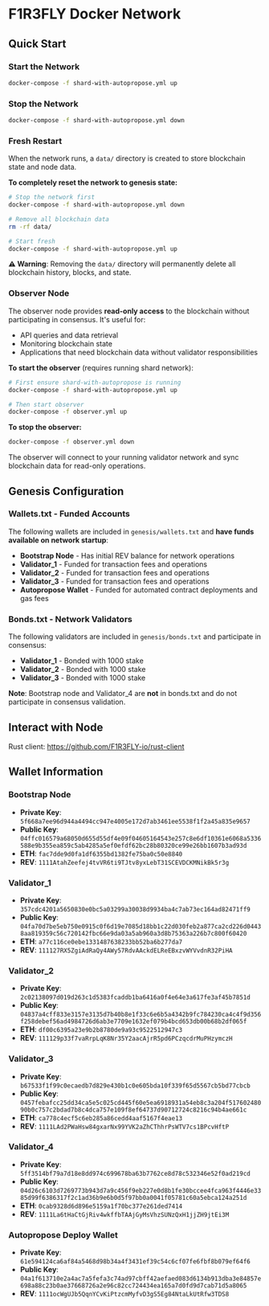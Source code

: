 # F1R3FLY Docker Network

## Quick Start

### Start the Network
```bash
docker-compose -f shard-with-autopropose.yml up
```

### Stop the Network
```bash
docker-compose -f shard-with-autopropose.yml down
```

### Fresh Restart
When the network runs, a `data/` directory is created to store blockchain state and node data. 

**To completely reset the network to genesis state:**
```bash
# Stop the network first
docker-compose -f shard-with-autopropose.yml down

# Remove all blockchain data 
rm -rf data/

# Start fresh
docker-compose -f shard-with-autopropose.yml up
```

**⚠️ Warning**: Removing the `data/` directory will permanently delete all blockchain history, blocks, and state.

### Observer Node
The observer node provides **read-only access** to the blockchain without participating in consensus. It's useful for:
- API queries and data retrieval
- Monitoring blockchain state
- Applications that need blockchain data without validator responsibilities

**To start the observer** (requires running shard network):
```bash
# First ensure shard-with-autopropose is running
docker-compose -f shard-with-autopropose.yml up

# Then start observer
docker-compose -f observer.yml up
```

**To stop the observer:**
```bash
docker-compose -f observer.yml down
```

The observer will connect to your running validator network and sync blockchain data for read-only operations.

## Genesis Configuration

### Wallets.txt - Funded Accounts
The following wallets are included in `genesis/wallets.txt` and **have funds available on network startup**:
- **Bootstrap Node** - Has initial REV balance for network operations
- **Validator_1** - Funded for transaction fees and operations  
- **Validator_2** - Funded for transaction fees and operations
- **Validator_3** - Funded for transaction fees and operations
- **Autopropose Wallet** - Funded for automated contract deployments and gas fees

### Bonds.txt - Network Validators
The following validators are included in `genesis/bonds.txt` and participate in consensus:
- **Validator_1** - Bonded with 1000 stake
- **Validator_2** - Bonded with 1000 stake  
- **Validator_3** - Bonded with 1000 stake

**Note**: Bootstrap node and Validator_4 are **not** in bonds.txt and do not participate in consensus validation.

## Interact with Node

Rust client: https://github.com/F1R3FLY-io/rust-client

## Wallet Information

### Bootstrap Node
- **Private Key**: `5f668a7ee96d944a4494cc947e4005e172d7ab3461ee5538f1f2a45a835e9657`
- **Public Key**: `04ffc016579a68050d655d55df4e09f04605164543e257c8e6df10361e6068a5336588e9b355ea859c5ab4285a5ef0efdf62bc28b80320ce99e26bb1607b3ad93d`
- **ETH**: `fac7dde9d0fa1df6355bd1382fe75ba0c50e8840`
- **REV**: `1111AtahZeefej4tvVR6ti9TJtv8yxLebT31SCEVDCKMNikBk5r3g`

### Validator_1
- **Private Key**: `357cdc4201a5650830e0bc5a03299a30038d9934ba4c7ab73ec164ad82471ff9`
- **Public Key**: `04fa70d7be5eb750e0915c0f6d19e7085d18bb1c22d030feb2a877ca2cd226d04438aa819359c56c720142fbc66e9da03a5ab960a3d8b75363a226b7c800f60420`
- **ETH**: `a77c116ce0ebe1331487638233bb52ba6b277da7`
- **REV**: `111127RX5ZgiAdRaQy4AWy57RdvAAckdELReEBxzvWYVvdnR32PiHA`

### Validator_2
- **Private Key**: `2c02138097d019d263c1d5383fcaddb1ba6416a0f4e64e3a617fe3af45b7851d`
- **Public Key**: `04837a4cff833e3157e3135d7b40b8e1f33c6e6b5a4342b9fc784230ca4c4f9d356f258debef56ad4984726d6ab3e7709e1632ef079b4bcd653db00b68b2df065f`
- **ETH**: `df00c6395a23e9b2b8780de9a93c9522512947c3`
- **REV**: `111129p33f7vaRrpLqK8Nr35Y2aacAjrR5pd6PCzqcdrMuPHzymczH`

### Validator_3
- **Private Key**: `b67533f1f99c0ecaedb7d829e430b1c0e605bda10f339f65d5567cb5bd77cbcb`
- **Public Key**: `0457febafcc25dd34ca5e5c025cd445f60e5ea6918931a54eb8c3a204f51760248090b0c757c2bdad7b8c4dca757e109f8ef64737d90712724c8216c94b4ae661c`
- **ETH**: `ca778c4ecf5c6eb285a86cedd4aaf5167f4eae13`
- **REV**: `1111LAd2PWaHsw84gxarNx99YVK2aZhCThhrPsWTV7cs1BPcvHftP`

### Validator_4
- **Private Key**: `5ff3514bf79a7d18e8dd974c699678ba63b7762ce8d78c532346e52f0ad219cd`
- **Public Key**: `04d26c6103d7269773b943d7a9c456f9eb227e0d8b1fe30bccee4fca963f4446e3385d99f6386317f2c1ad36b9e6b0d5f97bb0a0041f05781c60a5ebca124a251d`
- **ETH**: `0cab9328d6d896e5159a1f70bc377e261ded7414`
- **REV**: `1111La6tHaCtGjRiv4wkffbTAAjGyMsVhzSUNzQxH1jjZH9jtEi3M`

### Autopropose Deploy Wallet
- **Private Key**: `61e594124ca6af84a5468d98b34a4f3431ef39c54c6cf07fe6fbf8b079ef64f6`
- **Public Key**: `04a1f613710e2a4ac7a5fefa3c74ad97cbff42aefaed083d6134b913dba3e84857e698a88c23b0ae37668726a2e96c82cc724434ea165a7d0fd9d7cab71d5a8065`
- **REV**: `1111ocWgUJb5QqnYCvKiPtzcmMyfvD3gS5Eg84NtaLkUtRfw3TDS8`